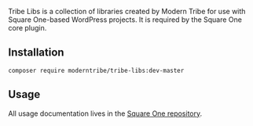 Tribe Libs is a collection of libraries created by Modern Tribe
for use with Square One-based WordPress projects. It is required by the
Square One core plugin.

## Installation

```
composer require moderntribe/tribe-libs:dev-master
```

## Usage

All usage documentation lives in the [Square One repository](https://github.com/moderntribe/square-one/tree/master/docs).